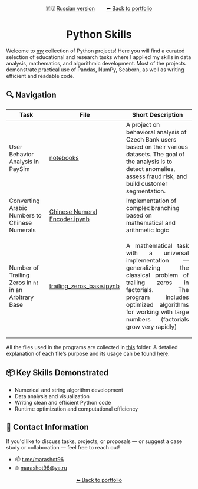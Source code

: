 <div align="center">
  🇷🇺 <a href="https://github.com/marashot96/portfolio/blob/main/Python/Navigation.md">Russian version</a> &nbsp;&nbsp;&nbsp;&nbsp;&nbsp;&nbsp;
  <a href="https://github.com/marashot96/portfolio/blob/main/README-EN.md#-completed-projects"> ⬅️ Back to portfolio</a>
</div>

# <div align="center"> Python Skills </div>

Welcome to [my](https://github.com/marashot96/portfolio/blob/main/README-EN.md) collection of Python projects! Here you will find a curated selection of educational and research tasks where I applied my skills in data analysis, mathematics, and algorithmic development. Most of the projects demonstrate practical use of Pandas, NumPy, Seaborn, as well as writing efficient and readable code.

## 🔍 Navigation

| Task | File | Short Description |
|------|------|-------------------|
| User Behavior Analysis in PaySim | [notebooks](https://github.com/marashot96/Credit-Products-Analysis/blob/main/notebooks/Navigator.md)| A project on behavioral analysis of Czech Bank users based on their various datasets. The goal of the analysis is to detect anomalies, assess fraud risk, and build customer segmentation. |
| Converting Arabic Numbers to Chinese Numerals | [Chinese Numeral Encoder.ipynb](/Python/Chinese%20Numeral%20Encoder.ipynb) | Implementation of complex branching based on mathematical and arithmetic logic |
| Number of Trailing Zeros in `n!` in an Arbitrary Base | [trailing_zeros_base.ipynb](/Python/trailing_zeros_base.ipynb) | <p align="justify"> A mathematical task with a universal implementation — generalizing the classical problem of trailing zeros in factorials. The program includes optimized algorithms for working with large numbers (factorials grow very rapidly) </p> |

All the files used in the programs are collected in [this](/Python/Files%20from%20progs) folder. A detailed explanation of each file’s purpose and its usage can be found [here](/Python/Files%20from%20progs/About%20this%20directory.md).

## 📦 Key Skills Demonstrated

- Numerical and string algorithm development  
- Data analysis and visualization  
- Writing clean and efficient Python code  
- Runtime optimization and computational efficiency

## 💼 Contact Information

If you'd like to discuss tasks, projects, or proposals — or suggest a case study or collaboration — feel free to reach out!

- 📫 [t.me/marashot96](https://t.me/marashot96)
- 🌐 [marashot96@ya.ru](mailto:marashot96@ya.ru)

<div align='center'> <a href="https://github.com/marashot96/portfolio/blob/main/README-EN.md#-completed-projects"> ⬅️ Back to portfolio</a> </div>
